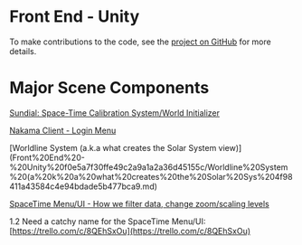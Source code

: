 # Front End - Unity

To make contributions to the code, see the [project on GitHub](https://github.com/OhioAdam/circaevum) for more details.

# Major Scene Components

[Sundial: Space-Time Calibration System/World Initializer](Front%20End%20-%20Unity%20f0e5a7f30ffe49c2a9a1a2a36d45155c/Sundial%20Space-Time%20Calibration%20System%20World%20Initia%208520072decfd4e6d833231486cc7242a.md)

[Nakama Client - Login Menu](Front%20End%20-%20Unity%20f0e5a7f30ffe49c2a9a1a2a36d45155c/Nakama%20Client%20-%20Login%20Menu%20e17e1e2318a1453196453fd02dcce5a3.md)

[Worldline System (a.k.a what creates the Solar System view)](Front%20End%20-%20Unity%20f0e5a7f30ffe49c2a9a1a2a36d45155c/Worldline%20System%20(a%20k%20a%20what%20creates%20the%20Solar%20Sys%204f98411a43584c4e94bdade5b477bca9.md)

[SpaceTime Menu/UI - How we filter data, change zoom/scaling levels](Front%20End%20-%20Unity%20f0e5a7f30ffe49c2a9a1a2a36d45155c/SpaceTime%20Menu%20UI%20-%20How%20we%20filter%20data,%20change%20zoo%2074948e9ce31a4d4ba86fe89e0536daaa.md)

1.2 Need a catchy name for the SpaceTime Menu/UI: [https://trello.com/c/8QEhSxOu](https://trello.com/c/8QEhSxOu)